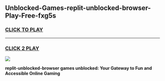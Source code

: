 
## Unblocked-Games-replit-unblocked-browser-Play-Free-fxg5s
<h3>
<a href="https://premium76.site?title=replit-unblocked-browser&ref=12A">CLICK TO PLAY</a></h3>
<hr>

<h3>
<a href="https://premium76.site?title=replit-unblocked-browser&ref=12A">CLICK 2 PLAY</a>
  
</h3>

<a href="https://premium76.site?title=replit-unblocked-browser&ref=12A"><img src="https://clearcache.store/games.png"></a>


**replit-unblocked-browser games unblocked: Your Gateway to Fun and Accessible Online Gaming**
